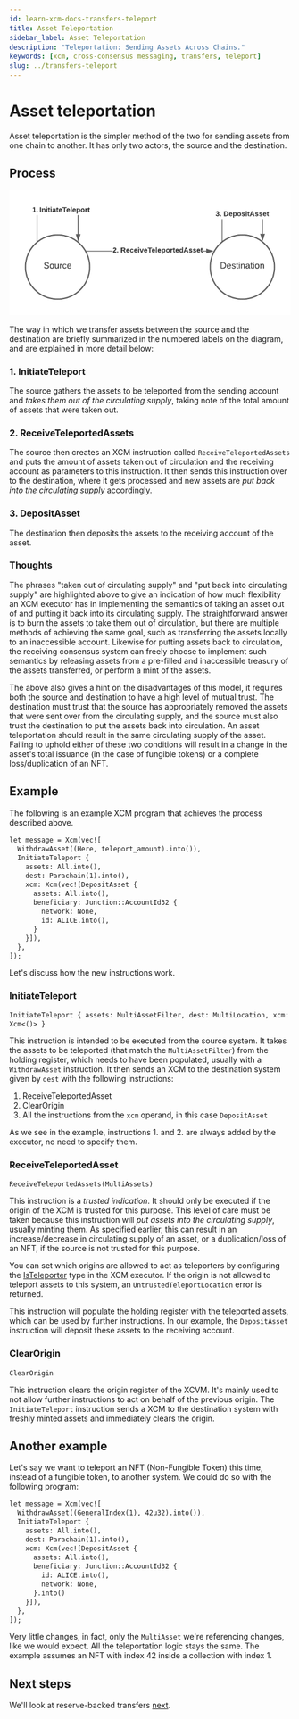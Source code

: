 ```yaml
---
id: learn-xcm-docs-transfers-teleport
title: Asset Teleportation
sidebar_label: Asset Teleportation
description: "Teleportation: Sending Assets Across Chains."
keywords: [xcm, cross-consensus messaging, transfers, teleport]
slug: ../transfers-teleport
---
```


# Asset teleportation

Asset teleportation is the simpler method of the two for sending assets from one chain to another.
It has only two actors, the source and the destination.

## Process

![Asset Teleportation diagram](images/asset_teleportation.png)

The way in which we transfer assets between the source and the destination are briefly summarized in
the numbered labels on the diagram, and are explained in more detail below:

### 1. InitiateTeleport

The source gathers the assets to be teleported from the sending account and _takes them out of the
circulating supply_, taking note of the total amount of assets that were taken out.

### 2. ReceiveTeleportedAssets

The source then creates an XCM instruction called `ReceiveTeleportedAssets` and puts the amount of
assets taken out of circulation and the receiving account as parameters to this instruction. It then
sends this instruction over to the destination, where it gets processed and new assets are _put back
into the circulating supply_ accordingly.

### 3. DepositAsset

The destination then deposits the assets to the receiving account of the asset.

### Thoughts

The phrases "taken out of circulating supply" and "put back into circulating supply" are highlighted
above to give an indication of how much flexibility an XCM executor has in implementing the
semantics of taking an asset out of and putting it back into its circulating supply. The
straightforward answer is to burn the assets to take them out of circulation, but there are multiple
methods of achieving the same goal, such as transferring the assets locally to an inaccessible
account. Likewise for putting assets back to circulation, the receiving consensus system can freely
choose to implement such semantics by releasing assets from a pre-filled and inaccessible treasury
of the assets transferred, or perform a mint of the assets.

The above also gives a hint on the disadvantages of this model, it requires both the source and
destination to have a high level of mutual trust. The destination must trust that the source has
appropriately removed the assets that were sent over from the circulating supply, and the source
must also trust the destination to put the assets back into circulation. An asset teleportation
should result in the same circulating supply of the asset. Failing to uphold either of these two
conditions will result in a change in the asset's total issuance (in the case of fungible tokens) or
a complete loss/duplication of an NFT.

## Example

The following is an example XCM program that achieves the process described above.

```rust,noplayground
let message = Xcm(vec![
  WithdrawAsset((Here, teleport_amount).into()),
  InitiateTeleport {
    assets: All.into(),
    dest: Parachain(1).into(),
    xcm: Xcm(vec![DepositAsset {
      assets: All.into(),
      beneficiary: Junction::AccountId32 {
        network: None,
        id: ALICE.into(),
      }
    }]),
  },
]);
```

Let's discuss how the new instructions work.

### InitiateTeleport

```rust,noplayground
InitiateTeleport { assets: MultiAssetFilter, dest: MultiLocation, xcm: Xcm<()> }
```

This instruction is intended to be executed from the source system. It takes the assets to be
teleported (that match the `MultiAssetFilter`) from the holding register, which needs to have been
populated, usually with a `WithdrawAsset` instruction. It then sends an XCM to the destination
system given by `dest` with the following instructions:

1. ReceiveTeleportedAsset
2. ClearOrigin
3. All the instructions from the `xcm` operand, in this case `DepositAsset`

As we see in the example, instructions 1. and 2. are always added by the executor, no need to
specify them.

### ReceiveTeleportedAsset

```rust,noplayground
ReceiveTeleportedAssets(MultiAssets)
```

This instruction is a _trusted indication_. It should only be executed if the origin of the XCM is
trusted for this purpose. This level of care must be taken because this instruction will _put assets
into the circulating supply_, usually minting them. As specified earlier, this can result in an
increase/decrease in circulating supply of an asset, or a duplication/loss of an NFT, if the source
is not trusted for this purpose.

You can set which origins are allowed to act as teleporters by configuring the
[IsTeleporter](../../executor_config/config.md#isteleporter) type in the XCM executor. If the origin
is not allowed to teleport assets to this system, an `UntrustedTeleportLocation` error is returned.

This instruction will populate the holding register with the teleported assets, which can be used by
further instructions. In our example, the `DepositAsset` instruction will deposit these assets to
the receiving account.

### ClearOrigin

```rust,noplayground
ClearOrigin
```

This instruction clears the origin register of the XCVM. It's mainly used to not allow further
instructions to act on behalf of the previous origin. The `InitiateTeleport` instruction sends a XCM
to the destination system with freshly minted assets and immediately clears the origin.

## Another example

Let's say we want to teleport an NFT (Non-Fungible Token) this time, instead of a fungible token, to
another system. We could do so with the following program:

```rust,noplayground
let message = Xcm(vec![
  WithdrawAsset((GeneralIndex(1), 42u32).into()),
  InitiateTeleport {
    assets: All.into(),
    dest: Parachain(1).into(),
    xcm: Xcm(vec![DepositAsset {
      assets: All.into(),
      beneficiary: Junction::AccountId32 {
        id: ALICE.into(),
        network: None,
      }.into()
    }]),
  },
]);
```

Very little changes, in fact, only the `MultiAsset` we're referencing changes, like we would expect.
All the teleportation logic stays the same. The example assumes an NFT with index 42 inside a
collection with index 1.

## Next steps

We'll look at reserve-backed transfers [next](reserve.md).
